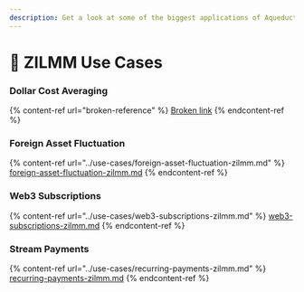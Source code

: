 ```yaml
---
description: Get a look at some of the biggest applications of Aqueducts TWAMM
---
```


# 🌊 ZILMM Use Cases

### Dollar Cost Averaging

{% content-ref url="broken-reference" %}
[Broken link](broken-reference)
{% endcontent-ref %}

### Foreign Asset Fluctuation

{% content-ref url="../use-cases/foreign-asset-fluctuation-zilmm.md" %}
[foreign-asset-fluctuation-zilmm.md](../use-cases/foreign-asset-fluctuation-zilmm.md)
{% endcontent-ref %}

### Web3 Subscriptions

{% content-ref url="../use-cases/web3-subscriptions-zilmm.md" %}
[web3-subscriptions-zilmm.md](../use-cases/web3-subscriptions-zilmm.md)
{% endcontent-ref %}

### Stream Payments

{% content-ref url="../use-cases/recurring-payments-zilmm.md" %}
[recurring-payments-zilmm.md](../use-cases/recurring-payments-zilmm.md)
{% endcontent-ref %}
